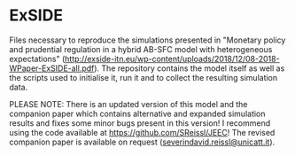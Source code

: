 # ExSIDE
Files necessary to reproduce the simulations presented in "Monetary policy and prudential regulation in a hybrid 
AB-SFC model with heterogeneous expectations" (http://exside-itn.eu/wp-content/uploads/2018/12/08-2018-WPaper-ExSIDE-all.pdf). The repository contains the model itself as well as the scripts used
to initialise it, run it and to collect the resulting simulation data.

PLEASE NOTE:
There is an updated version of this model and the companion paper which contains alternative and expanded simulation results and fixes some minor bugs present in this version! I recommend using the code available at https://github.com/SReissl/JEEC! The revised companion paper is available on request (severindavid.reissl@unicatt.it).
